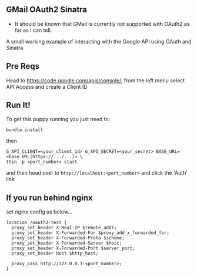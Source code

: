 ## GMail OAuth2 Sinatra

* It should be known that GMail is currently not supported with OAuth2 as far as I can tell.

A small working example of interacting with the Google API using OAuth and Sinatra

## Pre Reqs

Head to https://code.google.com/apis/console/, from the left menu select API Access and create a Client ID

## Run It!

To get this puppy running you just need to:

```bundle install```

then

    G_API_CLIENT=<your_client_id> G_API_SECRET=<your_secret> BASE_URL=<base URL(https://.../...)> \
    thin -p <port_number> start

and then head over to ```http://localhost:<port_number>``` and click the 'Auth' link

## If you run behind nginx

set nginx config as below...

    location /oauth2-test {
      proxy_set_header X-Real-IP $remote_addr;
      proxy_set_header X-Forwarded-For $proxy_add_x_forwarded_for;
      proxy_set_header X-Forwarded-Proto $scheme;
      proxy_set_header X-Forwarded-Server $host;
      proxy_set_header X-Forwarded-Port $server_port;
      proxy_set_header Host $http_host;
     
      proxy_pass http://127.0.0.1:<port_number>;
    }
